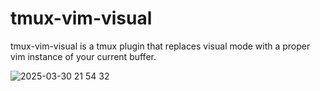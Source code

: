 # tmux-vim-visual

tmux-vim-visual is a tmux plugin that replaces visual mode with a proper vim
instance of your current buffer.



![2025-03-30 21 54 32](https://github.com/user-attachments/assets/ca61e877-0fcf-4e65-9e66-a222ad0d7de5)
